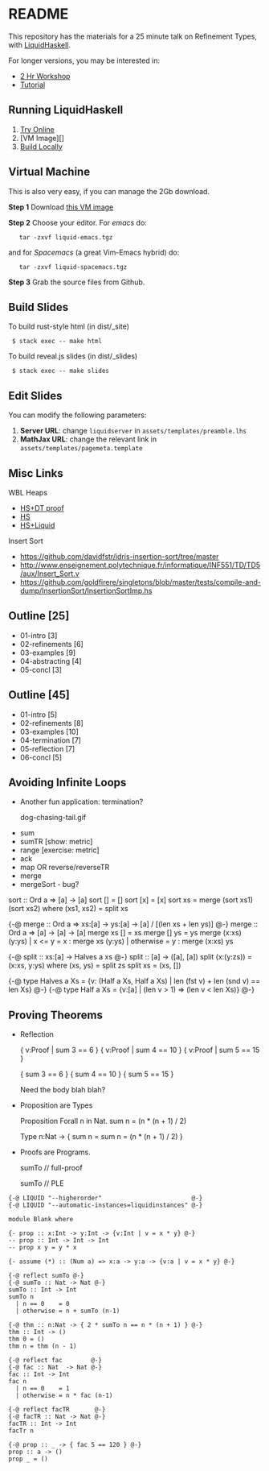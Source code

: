 README
======

This repository has the materials for a 25 minute talk on Refinement Types,
with [LiquidHaskell](https://github.com/ucsd-progsys/liquidhaskell).

For longer versions, you may be interested in:

+ [2 Hr Workshop](http://ucsd-progsys.github.io/lh-workshop/)
+ [Tutorial](http://ucsd-progsys.github.io/liquidhaskell-tutorial/)


Running LiquidHaskell
---------------------

1. [Try Online][online]
2. [VM Image][]
3. [Build Locally][local]

[online]: (http://ucsd-progsys.github.io/intro-refinement-types)
[local]:(https://github.com/ucsd-progsys/liquidhaskell-tutorial/blob/master/src/01-intro.lhs#L170-L197)
[vm]: http://goto.ucsd.edu/~gridaphobe/LiquidHaskell.ova

Virtual Machine
---------------

This is also very easy, if you can manage the 2Gb download.

**Step 1** Download [this VM image][vm]

**Step 2** Choose your editor. For *emacs* do:

       tar -zxvf liquid-emacs.tgz

and for *Spacemacs* (a great Vim-Emacs hybrid) do:

       tar -zxvf liquid-spacemacs.tgz

**Step 3** Grab the source files from Github.

Build Slides
------------

To build rust-style html (in dist/_site)

     $ stack exec -- make html

To build reveal.js slides (in dist/_slides)

     $ stack exec -- make slides

Edit Slides
-----------

You can modify the following parameters:

1. **Server URL**: change `liquidserver` in `assets/templates/preamble.lhs`
2. **MathJax URL**: change the relevant link in `assets/templates/pagemeta.template`

Misc Links
----------

WBL Heaps

+ [HS+DT proof](https://github.com/jstolarek/dep-typed-wbl-heaps-hs/blob/master/src/TwoPassMerge/CombinedProofs.hs#L68)
+ [HS](https://github.com/jstolarek/dep-typed-wbl-heaps-hs/blob/master/src/TwoPassMerge/NoProofs.hs#L96)
+ [HS+Liquid](https://github.com/ucsd-progsys/liquidhaskell/blob/master/tests/pos/WBL.hs#L129)

Insert Sort

+ https://github.com/davidfstr/idris-insertion-sort/tree/master
+ http://www.enseignement.polytechnique.fr/informatique/INF551/TD/TD5/aux/Insert_Sort.v
+ https://github.com/goldfirere/singletons/blob/master/tests/compile-and-dump/InsertionSort/InsertionSortImp.hs

Outline [25]
-------

+ 01-intro         [3]
+ 02-refinements   [6]
+ 03-examples      [9]
+ 04-abstracting   [4]
+ 05-concl         [3]


Outline [45]
-------

+ 01-intro         [5]
+ 02-refinements   [8]
+ 03-examples      [10]
+ 04-termination   [7]
+ 05-reflection    [7]
+ 06-concl         [5]


Avoiding Infinite Loops
-----------

* Another fun application: termination?

    dog-chasing-tail.gif

- sum
- sumTR  [show:     metric]
- range  [exercise: metric]
- ack
- map OR reverse/reverseTR
- merge
- mergeSort - bug?


sort :: Ord a => [a] -> [a]
sort []   = []
sort [x]  = [x]
sort xs   = merge (sort xs1) (sort xs2)
  where
    (xs1, xs2) = split xs

{-@ merge :: Ord a => xs:[a] -> ys:[a] -> [a] / [(len xs + len ys)] @-}
merge :: Ord a => [a] -> [a] ->  [a]
merge xs []         = xs
merge [] ys         = ys
merge (x:xs) (y:ys)
  | x <= y          = x : merge xs (y:ys)
  | otherwise       = y : merge (x:xs) ys

{-@ split :: xs:[a] -> Halves a xs @-}
split :: [a] -> ([a], [a])
split (x:(y:zs)) = (x:xs, y:ys) where (xs, ys) = split zs
split xs         = (xs, [])

{-@ type Halves a Xs = {v: (Half a Xs, Half a Xs) | len (fst v) + len (snd v) == len Xs} @-}
{-@ type Half a Xs  = {v:[a] | (len v > 1) => (len v < len Xs)}                          @-}

Proving Theorems
----------------

* Reflection

  { v:Proof | sum 3 ==  6 }
  { v:Proof | sum 4 == 10 }
  { v:Proof | sum 5 == 15 }

  { sum 3 ==  6 }
  { sum 4 == 10 }
  { sum 5 == 15 }

  Need the body blah blah?

* Proposition are Types

  Proposition
  Forall n in Nat. sum n = (n * (n + 1) / 2)

  Type
  n:Nat -> { sum n = sum n = (n * (n + 1) / 2) }

* Proofs      are Programs.

  sumTo // full-proof

  sumTo // PLE



```
{-@ LIQUID "--higherorder"                         @-}
{-@ LIQUID "--automatic-instances=liquidinstances" @-}

module Blank where

{- prop :: x:Int -> y:Int -> {v:Int | v = x * y} @-}
-- prop :: Int -> Int -> Int
-- prop x y = y * x

{- assume (*) :: (Num a) => x:a -> y:a -> {v:a | v = x * y} @-}

{-@ reflect sumTo @-}
{-@ sumTo :: Nat -> Nat @-}
sumTo :: Int -> Int
sumTo n
  | n == 0    = 0
  | otherwise = n + sumTo (n-1)

{-@ thm :: n:Nat -> { 2 * sumTo n == n * (n + 1) } @-}
thm :: Int -> ()
thm 0 = ()
thm n = thm (n - 1)

{-@ reflect fac        @-}
{-@ fac :: Nat  -> Nat @-}
fac :: Int -> Int
fac n
  | n == 0    = 1
  | otherwise = n * fac (n-1)

{-@ reflect facTR       @-}
{-@ facTR :: Nat -> Nat @-}
facTR :: Int -> Int
facTr n

{-@ prop :: _ -> { fac 5 == 120 } @-}
prop :: a -> ()
prop _ = ()

```
